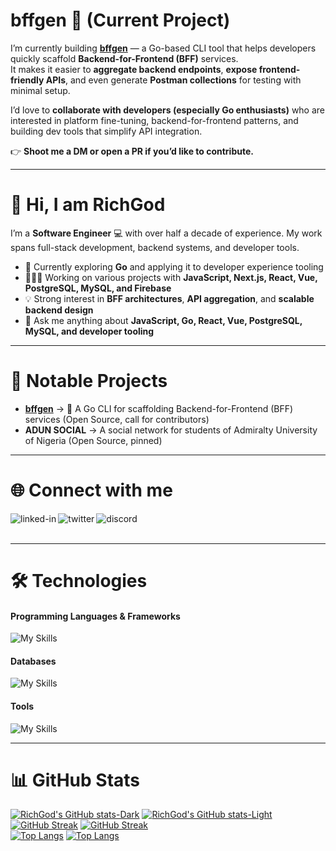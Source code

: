 # bffgen 🚀 (Current Project)

I’m currently building **[bffgen](https://github.com/richgodusen/bffgen)** — a Go-based CLI tool that helps developers quickly scaffold **Backend-for-Frontend (BFF)** services.  
It makes it easier to **aggregate backend endpoints**, **expose frontend-friendly APIs**, and even generate **Postman collections** for testing with minimal setup.

I’d love to **collaborate with developers (especially Go enthusiasts)** who are interested in platform fine-tuning, backend-for-frontend patterns, and building dev tools that simplify API integration.

👉 **Shoot me a DM or open a PR if you’d like to contribute.**

---

# 👋 Hi, I am RichGod

I’m a **Software Engineer** 💻 with over half a decade of experience. My work spans full-stack development, backend systems, and developer tools.  

- 🌟 Currently exploring **Go** and applying it to developer experience tooling  
- 👷🏾‍♂️ Working on various projects with **JavaScript, Next.js, React, Vue, PostgreSQL, MySQL, and Firebase**  
- 💡 Strong interest in **BFF architectures**, **API aggregation**, and **scalable backend design**  
- 💬 Ask me anything about **JavaScript, Go, React, Vue, PostgreSQL, MySQL, and developer tooling**

---

# 📂 Notable Projects
- **[bffgen](https://github.com/richgodusen/bffgen)** → 🚀 A Go CLI for scaffolding Backend-for-Frontend (BFF) services (Open Source, call for contributors)
- **ADUN SOCIAL** → A social network for students of Admiralty University of Nigeria (Open Source, pinned)

---

# 🌐 Connect with me
<a href=https://www.linkedin.com/in/richgod-usen-9503201b6/><img align="left" alt="linked-in" src="https://img.shields.io/badge/linkedin-%230077B5.svg?&style=for-the-badge&logo=linkedin&logoColor=white" /></a>
<a href=https://twitter.com/riichgod_><img align="left" alt="twitter" src="https://img.shields.io/badge/twitter-%231DA1F2.svg?&style=for-the-badge&logo=twitter&logoColor=white" /></a>
<a href=https://discord.com/users/RichGod93#3676><img align="left" alt="discord" src="https://img.shields.io/badge/Discord-7289DA?style=for-the-badge&logo=discord&logoColor=white" /></a>  
<br/>

---

# 🛠 Technologies

#### Programming Languages & Frameworks
![My Skills](https://skillicons.dev/icons?i=go,js,ts,react,vue,next,nodejs,tailwindcss,materialui)

#### Databases
![My Skills](https://skillicons.dev/icons?i=postgresql,mysql,firebase,appwrite)

#### Tools
![My Skills](https://skillicons.dev/icons?i=vscode,git,github,docker,postman,figma,xd)

---

# 📊 GitHub Stats
[![RichGod's GitHub stats-Dark](https://github-readme-stats.vercel.app/api?username=RichGod93&show_icons=true&theme=dark#gh-dark-mode-only)](https://github.com/RichGod93/github-readme-stats#gh-dark-mode-only)
[![RichGod's GitHub stats-Light](https://github-readme-stats.vercel.app/api?username=RichGod93&show_icons=true&theme=default#gh-light-mode-only)](https://github.com/RichGod93/github-readme-stats#gh-light-mode-only)<br/>
[![GitHub Streak](https://streak-stats.demolab.com/?user=RichGod93&theme=dark#gh-dark-mode-only)](https://git.io/streak-stats#gh-dark-mode-only)
[![GitHub Streak](https://streak-stats.demolab.com/?user=RichGod93&theme=default#gh-light-mode-only)](https://git.io/streak-stats#gh-light-mode-only)<br/>
[![Top Langs](https://github-readme-stats.vercel.app/api/top-langs/?username=RichGod93&layout=compact&theme=dark#gh-dark-mode-only)](https://github.com/RichGod93/github-readme-stats#gh-dark-mode-only)
[![Top Langs](https://github-readme-stats.vercel.app/api/top-langs/?username=RichGod93&layout=compact&theme=default#gh-light-mode-only)](https://github.com/RichGod93/github-readme-stats#gh-light-mode-only)
